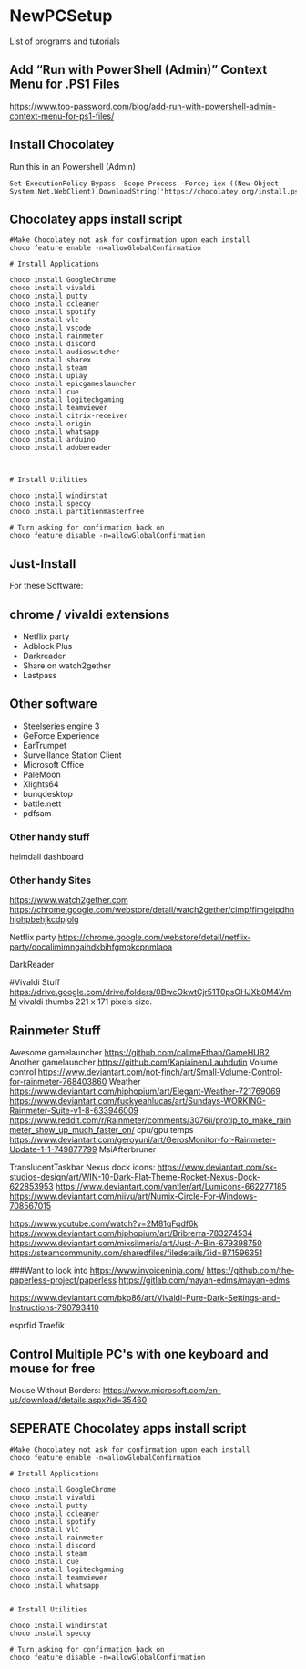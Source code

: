 # NewPCSetup
List of programs and tutorials

## Add “Run with PowerShell (Admin)” Context Menu for .PS1 Files
https://www.top-password.com/blog/add-run-with-powershell-admin-context-menu-for-ps1-files/

## Install Chocolatey
Run this in an Powershell (Admin)
```
Set-ExecutionPolicy Bypass -Scope Process -Force; iex ((New-Object System.Net.WebClient).DownloadString('https://chocolatey.org/install.ps1'))
```

## Chocolatey apps install script
```
#Make Chocolatey not ask for confirmation upon each install
choco feature enable -n=allowGlobalConfirmation

# Install Applications

choco install GoogleChrome
choco install vivaldi
choco install putty
choco install ccleaner
choco install spotify
choco install vlc
choco install vscode
choco install rainmeter
choco install discord
choco install audioswitcher
choco install sharex
choco install steam
choco install uplay
choco install epicgameslauncher
choco install cue
choco install logitechgaming
choco install teamviewer
choco install citrix-receiver
choco install origin
choco install whatsapp
choco install arduino
choco install adobereader



# Install Utilities

choco install windirstat 
choco install speccy
choco install partitionmasterfree

# Turn asking for confirmation back on
choco feature disable -n=allowGlobalConfirmation

```

## Just-Install
For these Software:



## chrome / vivaldi extensions

* Netflix party
* Adblock Plus
* Darkreader
* Share on watch2gether
* Lastpass


## Other software
* Steelseries engine 3
* GeForce Experience 
* EarTrumpet
* Surveillance Station Client
* Microsoft Office
* PaleMoon
* Xlights64
* bunqdesktop
* battle.nett
* pdfsam


### Other handy stuff
heimdall dashboard

### Other handy Sites
https://www.watch2gether.com
https://chrome.google.com/webstore/detail/watch2gether/cimpffimgeipdhnhjohpbehjkcdpjolg

Netflix party
https://chrome.google.com/webstore/detail/netflix-party/oocalimimngaihdkbihfgmpkcpnmlaoa

DarkReader


#Vivaldi Stuff
https://drive.google.com/drive/folders/0BwcOkwtCjr51T0psOHJXb0M4VmM
vivaldi thumbs 221 x 171 pixels size.

## Rainmeter Stuff
Awesome gamelauncher https://github.com/callmeEthan/GameHUB2
Another gamelauncher https://github.com/Kapiainen/Lauhdutin
Volume control https://www.deviantart.com/not-finch/art/Small-Volume-Control-for-rainmeter-768403860
Weather https://www.deviantart.com/hiphopium/art/Elegant-Weather-721769069
https://www.deviantart.com/fuckyeahlucas/art/Sundays-WORKING-Rainmeter-Suite-v1-8-633946009
https://www.reddit.com/r/Rainmeter/comments/3076ii/protip_to_make_rainmeter_show_up_much_faster_on/
cpu/gpu temps https://www.deviantart.com/geroyuni/art/GerosMonitor-for-Rainmeter-Update-1-1-749877799
MsiAfterbruner

TranslucentTaskbar
Nexus dock
icons: 
https://www.deviantart.com/sk-studios-design/art/WIN-10-Dark-Flat-Theme-Rocket-Nexus-Dock-622853953
https://www.deviantart.com/vantler/art/Lumicons-662277185
https://www.deviantart.com/niivu/art/Numix-Circle-For-Windows-708567015

https://www.youtube.com/watch?v=2M81qFqdf6k
https://www.deviantart.com/hiphopium/art/Bribrerra-783274534
https://www.deviantart.com/mixsilmeria/art/Just-A-Bin-679398750
https://steamcommunity.com/sharedfiles/filedetails/?id=871596351


###Want to look into
https://www.invoiceninja.com/
https://github.com/the-paperless-project/paperless
https://gitlab.com/mayan-edms/mayan-edms

https://www.deviantart.com/bkp86/art/Vivaldi-Pure-Dark-Settings-and-Instructions-790793410

esprfid
Traefik


## Control Multiple PC's with one keyboard and mouse for free

 Mouse Without Borders: https://www.microsoft.com/en-us/download/details.aspx?id=35460

## SEPERATE Chocolatey apps install script
```
#Make Chocolatey not ask for confirmation upon each install
choco feature enable -n=allowGlobalConfirmation

# Install Applications

choco install GoogleChrome
choco install vivaldi
choco install putty
choco install ccleaner
choco install spotify
choco install vlc
choco install rainmeter
choco install discord
choco install steam
choco install cue
choco install logitechgaming
choco install teamviewer
choco install whatsapp


# Install Utilities

choco install windirstat 
choco install speccy

# Turn asking for confirmation back on
choco feature disable -n=allowGlobalConfirmation

```



